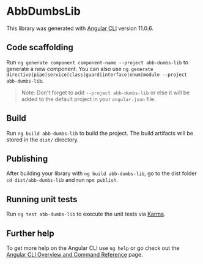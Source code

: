 # AbbDumbsLib

This library was generated with [Angular CLI](https://github.com/angular/angular-cli) version 11.0.6.

## Code scaffolding

Run `ng generate component component-name --project abb-dumbs-lib` to generate a new component. You can also use `ng generate directive|pipe|service|class|guard|interface|enum|module --project abb-dumbs-lib`.
> Note: Don't forget to add `--project abb-dumbs-lib` or else it will be added to the default project in your `angular.json` file. 

## Build

Run `ng build abb-dumbs-lib` to build the project. The build artifacts will be stored in the `dist/` directory.

## Publishing

After building your library with `ng build abb-dumbs-lib`, go to the dist folder `cd dist/abb-dumbs-lib` and run `npm publish`.

## Running unit tests

Run `ng test abb-dumbs-lib` to execute the unit tests via [Karma](https://karma-runner.github.io).

## Further help

To get more help on the Angular CLI use `ng help` or go check out the [Angular CLI Overview and Command Reference](https://angular.io/cli) page.
